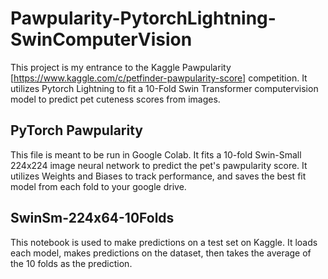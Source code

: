 # Pawpularity-PytorchLightning-SwinComputerVision
This project is my entrance to the Kaggle Pawpularity [https://www.kaggle.com/c/petfinder-pawpularity-score] competition. It utilizes Pytorch Lightning to fit a 10-Fold Swin Transformer computervision model to predict pet cuteness scores from images.

## PyTorch Pawpularity

This file is meant to be run in Google Colab. It fits a 10-fold Swin-Small 224x224 image neural network to predict the pet's pawpularity score. It utilizes Weights and Biases to track performance, and saves the best fit model from each fold to your google drive.

## SwinSm-224x64-10Folds

This notebook is used to make predictions on a test set on Kaggle. It loads each model, makes predictions on the dataset, then takes the average of the 10 folds as the prediction.
